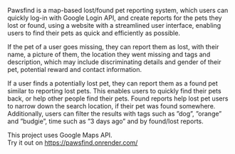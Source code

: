 Pawsfind is a map-based lost/found pet reporting system, which users can quickly log-in with Google Login API, and create reports for the pets they lost or found, using a website with a  streamlined user interface, enabling users to find their pets as quick and efficiently as possible.<br />

If the pet of a user goes missing, they can report them as lost, with their name, a picture of them, the location they went missing and tags and description, which may include discriminating details and gender of their pet, potential reward and contact information.<br />

If a user finds a potentially lost pet, they can report them as a found pet similar to reporting lost pets. This enables users to quickly find their pets back, or help other people find their pets. Found reports help lost pet users to narrow down the search location, if their pet was found somewhere. Additionally, users can filter the results with tags such as ”dog”, ”orange” and ”budgie”, time such as ”3 days ago” and by found/lost reports.<br />

This project uses Google Maps API.<br />
Try it out on https://pawsfind.onrender.com/
